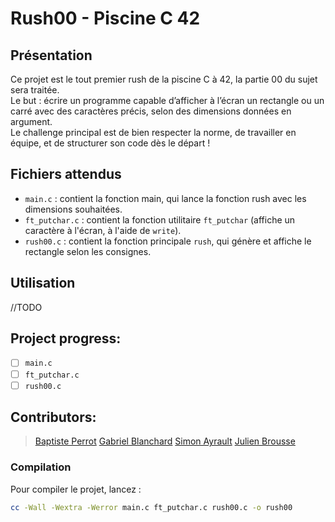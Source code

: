 # Rush00 - Piscine C 42

## Présentation

Ce projet est le tout premier rush de la piscine C à 42, la partie 00 du sujet sera traitée.  
Le but : écrire un programme capable d’afficher à l’écran un rectangle ou un carré avec des caractères précis, selon des dimensions données en argument.  
Le challenge principal est de bien respecter la norme, de travailler en équipe, et de structurer son code dès le départ !

## Fichiers attendus

- `main.c` : contient la fonction main, qui lance la fonction rush avec les dimensions souhaitées.
- `ft_putchar.c` : contient la fonction utilitaire `ft_putchar` (affiche un caractère à l'écran, à l'aide de `write`).
- `rush00.c` : contient la fonction principale `rush`, qui génère et affiche le rectangle selon les consignes.

## Utilisation
//TODO

## Project progress:
- [ ] `main.c`
- [ ] `ft_putchar.c`
- [ ] `rush00.c`

## Contributors:
>[Baptiste Perrot](https://profile-v3.intra.42.fr/users/baperrot)
>[Gabriel Blanchard](https://profile-v3.intra.42.fr/users/gablanch)
>[Simon Ayrault](https://profile-v3.intra.42.fr/users/sayrault)
>[Julien Brousse](https://profile-v3.intra.42.fr/users/jubrouss)

### Compilation

Pour compiler le projet, lancez :

```sh
cc -Wall -Wextra -Werror main.c ft_putchar.c rush00.c -o rush00
